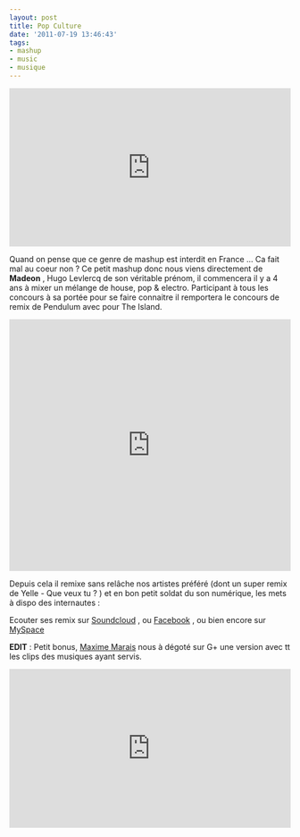 ```yaml
---
layout: post
title: Pop Culture
date: '2011-07-19 13:46:43'
tags:
- mashup
- music
- musique
---
```


<style>.embed-container { position: relative; padding-bottom: 56.25%; height: 0; overflow: hidden; max-width: 100%; height: auto; } .embed-container iframe, .embed-container object, .embed-container embed { position: absolute; top: 0; left: 0; width: 100%; height: 100%; }</style><div class='embed-container'><iframe src='https://www.youtube.com/embed/lTx3G6h2xyA' frameborder='0' allowfullscreen></iframe></div>

Quand on pense que ce genre de mashup est interdit en France ... Ca fait mal au coeur non ?  Ce petit mashup donc nous viens directement de <strong>Madeon</strong> , Hugo Levlercq de son véritable prénom,<!--more--> il commencera il y a 4 ans à mixer un mélange de house, pop &amp; electro.<!--more--> Participant à tous les concours à sa portée pour se faire connaitre il remportera le concours de remix de Pendulum avec pour The Island.

<iframe width="100%" height="450" scrolling="no" frameborder="no" src="https://w.soundcloud.com/player/?url=https%3A//api.soundcloud.com/tracks/6058181&amp;auto_play=false&amp;hide_related=false&amp;show_comments=true&amp;show_user=true&amp;show_reposts=false&amp;visual=true"></iframe>


Depuis cela il remixe sans relâche nos artistes préféré (dont un super remix de Yelle - Que veux tu ? ) et en bon petit soldat du son numérique, les mets à dispo des internautes :

Ecouter ses remix sur <a href="http://soundcloud.com/madeon">Soundcloud</a> , ou <a href="https://www.facebook.com/itsmadeon">Facebook</a> , ou bien encore sur <a href="http://www.myspace.com/madeon">MySpace</a>

<p><strong>EDIT</strong> : Petit bonus, <a href="https://plus.google.com/103432069351201228862">Maxime Marais</a> nous à dégoté sur G+ une version avec tt les clips des musiques ayant servis.
<style>.embed-container { position: relative; padding-bottom: 56.25%; height: 0; overflow: hidden; max-width: 100%; height: auto; } .embed-container iframe, .embed-container object, .embed-container embed { position: absolute; top: 0; left: 0; width: 100%; height: 100%; }</style><div class='embed-container'><iframe src='https://www.youtube.com/embed/G2ExVvhzfCY' frameborder='0' allowfullscreen></iframe></div></p>
